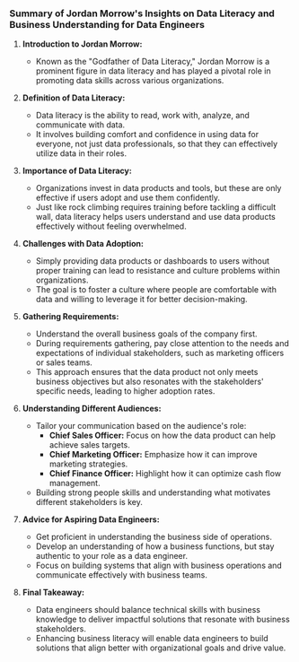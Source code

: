 ### Summary of Jordan Morrow's Insights on Data Literacy and Business Understanding for Data Engineers

1. **Introduction to Jordan Morrow:**
   - Known as the "Godfather of Data Literacy," Jordan Morrow is a prominent figure in data literacy and has played a pivotal role in promoting data skills across various organizations.

2. **Definition of Data Literacy:**
   - Data literacy is the ability to read, work with, analyze, and communicate with data.
   - It involves building comfort and confidence in using data for everyone, not just data professionals, so that they can effectively utilize data in their roles.

3. **Importance of Data Literacy:**
   - Organizations invest in data products and tools, but these are only effective if users adopt and use them confidently.
   - Just like rock climbing requires training before tackling a difficult wall, data literacy helps users understand and use data products effectively without feeling overwhelmed.

4. **Challenges with Data Adoption:**
   - Simply providing data products or dashboards to users without proper training can lead to resistance and culture problems within organizations.
   - The goal is to foster a culture where people are comfortable with data and willing to leverage it for better decision-making.

5. **Gathering Requirements:**
   - Understand the overall business goals of the company first.
   - During requirements gathering, pay close attention to the needs and expectations of individual stakeholders, such as marketing officers or sales teams.
   - This approach ensures that the data product not only meets business objectives but also resonates with the stakeholders' specific needs, leading to higher adoption rates.

6. **Understanding Different Audiences:**
   - Tailor your communication based on the audience's role:
     - **Chief Sales Officer:** Focus on how the data product can help achieve sales targets.
     - **Chief Marketing Officer:** Emphasize how it can improve marketing strategies.
     - **Chief Finance Officer:** Highlight how it can optimize cash flow management.
   - Building strong people skills and understanding what motivates different stakeholders is key.

7. **Advice for Aspiring Data Engineers:**
   - Get proficient in understanding the business side of operations.
   - Develop an understanding of how a business functions, but stay authentic to your role as a data engineer.
   - Focus on building systems that align with business operations and communicate effectively with business teams.

8. **Final Takeaway:**
   - Data engineers should balance technical skills with business knowledge to deliver impactful solutions that resonate with business stakeholders.
   - Enhancing business literacy will enable data engineers to build solutions that align better with organizational goals and drive value.
